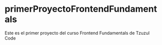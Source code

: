 # primerProyectoFrontendFundamentals
Este es el primer proyecto del curso Frontend Fundamentals de Tzuzul Code
